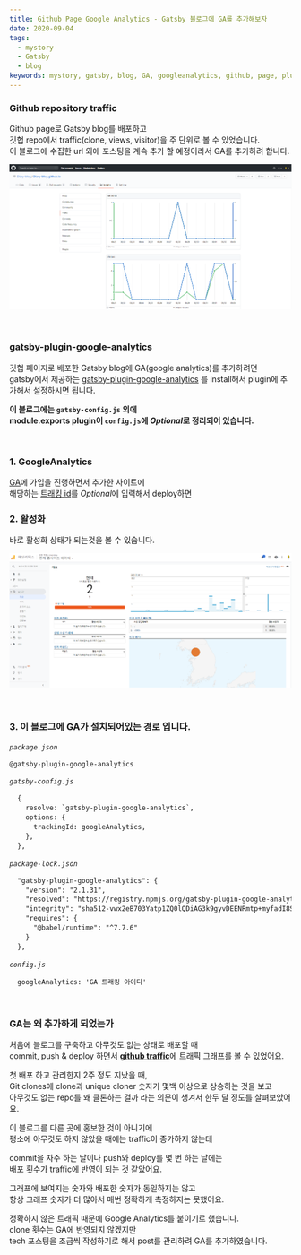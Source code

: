 ```yaml
---
title: Github Page Google Analytics - Gatsby 블로그에 GA를 추가해보자
date: 2020-09-04
tags:
  - mystory
  - Gatsby
  - blog
keywords: mystory, gatsby, blog, GA, googleanalytics, github, page, plugin, traffic
---
```


### Github repository traffic
Github page로 Gatsby blog를 배포하고  
깃헙 repo에서 traffic(clone, views, visitor)을 주 단위로 볼 수 있었습니다.  
이 블로그에 수집한 url 외에 포스팅을 계속 추가 할 예정이라서 GA를 추가하려 합니다.

![](img/2020-09-04-02-05-49.png)

<br/>

### gatsby-plugin-google-analytics

깃헙 페이지로 배포한 Gatsby blog에 GA(google analytics)를 추가하려면  
gatsby에서 제공하는 [gatsby-plugin-google-analytics](https://www.gatsbyjs.com/plugins/gatsby-plugin-google-analytics/) 를 install해서 plugin에 추가해서 설정하시면 됩니다.

**이 블로그에는 `gatsby-config.js` 외에**  
**module.exports plugin이 `config.js`에 *Optional*로 정리되어 있습니다.**

<br/>

### 1. GoogleAnalytics
[GA](https://analytics.google.com/)에 가입을 진행하면서 추가한 사이트에  
해당하는 [트래킹 id](https://support.google.com/analytics/answer/7372977)를 *Optional*에 입력해서 deploy하면
### 2. 활성화
바로 활성화 상태가 되는것을 볼 수 있습니다.

![](img/2020-09-04-01-30-02.png)

<br/>

### 3. 이 블로그에 GA가 설치되어있는 경로 입니다.

*`package.json`*  
```
@gatsby-plugin-google-analytics
```

*`gatsby-config.js`*
```html
  {
    resolve: `gatsby-plugin-google-analytics`,
    options: {
      trackingId: googleAnalytics,
    },
  },
```

*`package-lock.json`*
```html
  "gatsby-plugin-google-analytics": {
    "version": "2.1.31",
    "resolved": "https://registry.npmjs.org/gatsby-plugin-google-analytics/-/gatsby-plugin-google-analytics-2.1.31.tgz",
    "integrity": "sha512-vwx2eB703Yatp1ZQ0lQDiAG3k9gyvDEENRmtp+myfadI8Sgtq+LA+3OYGLeT0MYdifUTW0Lhcp3qoIrng/41zg==",
    "requires": {
      "@babel/runtime": "^7.7.6"
    }
  },
```

*`config.js`*
```
  googleAnalytics: 'GA 트래킹 아이디'
```

<br/>

### GA는 왜 추가하게 되었는가

처음에 블로그를 구축하고 아무것도 없는 상태로 배포할 때  
commit, push & deploy 하면서 [**github traffic**](https://github.com/Diary-blog/Diary-blog.github.io/graphs/traffic)에 트래픽 그래프를 볼 수 있었어요.  

첫 배포 하고 관리한지 2주 정도 지났을 때,  
Git clones에 clone과 unique cloner 숫자가 몇백 이상으로 상승하는 것을 보고  
아무것도 없는 repo를 왜 클론하는 걸까 라는 의문이 생겨서 한두 달 정도를 살펴보았어요.  

이 블로그를 다른 곳에 홍보한 것이 아니기에  
평소에 아무것도 하지 않았을 때에는 traffic이 증가하지 않는데  

commit을 자주 하는 날이나 push와 deploy를 몇 번 하는 날에는  
배포 횟수가 traffic에 반영이 되는 것 같았어요.

그래프에 보여지는 숫자와 배포한 숫자가 동일하지는 않고  
항상 그래프 숫자가 더 많아서 매번 정확하게 측정하지는 못했어요.  

정확하지 않은 트래픽 때문에 Google Analytics를 붙이기로 했습니다.  
clone 횟수는 GA에 반영되지 않겠지만  
tech 포스팅을 조금씩 작성하기로 해서 post를 관리하려 GA를 추가하였습니다.



